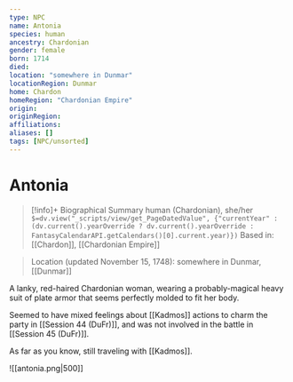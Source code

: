 ```yaml
---
type: NPC
name: Antonia
species: human
ancestry: Chardonian
gender: female
born: 1714
died: 
location: "somewhere in Dunmar"
locationRegion: Dunmar
home: Chardon
homeRegion: "Chardonian Empire"
origin: 
originRegion:
affiliations:
aliases: []
tags: [NPC/unsorted]
---
```

# Antonia
>[!info]+ Biographical Summary
>human (Chardonian), she/her
>`$=dv.view("_scripts/view/get_PageDatedValue", {"currentYear" : (dv.current().yearOverride ? dv.current().yearOverride : FantasyCalendarAPI.getCalendars()[0].current.year)})`
>Based in: [[Chardon]], [[Chardonian Empire]]

>Location (updated November 15, 1748): somewhere in Dunmar, [[Dunmar]]

A lanky, red-haired Chardonian woman, wearing a probably-magical heavy suit of plate armor that seems perfectly molded to fit her body. 

Seemed to have mixed feelings about [[Kadmos]] actions to charm the party in [[Session 44 (DuFr)]], and was not involved in the battle in [[Session 45 (DuFr)]]. 

As far as you know, still traveling with [[Kadmos]]. 

![[antonia.png|500]]